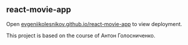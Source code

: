 ## react-movie-app

Open [evgeniikolesnikov.github.io/react-movie-app](https://evgeniikolesnikov.github.io/react-movie-app) to view deployment.

This project is based on the course of Антон Голосниченко.

